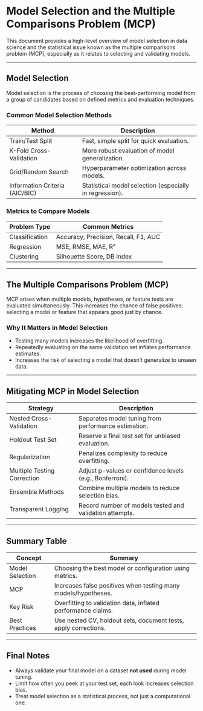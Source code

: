 # Model Selection and the Multiple Comparisons Problem (MCP)

This document provides a high-level overview of model selection in data science and the statistical issue known as the multiple comparisons problem (MCP), especially as it relates to selecting and validating models.

---

## Model Selection

Model selection is the process of choosing the best-performing model from a group of candidates based on defined metrics and evaluation techniques.

### Common Model Selection Methods

| Method                        | Description |
|------------------------------|-------------|
| Train/Test Split             | Fast, simple split for quick evaluation. |
| K-Fold Cross-Validation      | More robust evaluation of model generalization. |
| Grid/Random Search           | Hyperparameter optimization across models. |
| Information Criteria (AIC/BIC)| Statistical model selection (especially in regression). |

### Metrics to Compare Models

| Problem Type     | Common Metrics               |
|------------------|------------------------------|
| Classification   | Accuracy, Precision, Recall, F1, AUC |
| Regression       | MSE, RMSE, MAE, R²            |
| Clustering       | Silhouette Score, DB Index    |

---

## The Multiple Comparisons Problem (MCP)

MCP arises when multiple models, hypotheses, or feature tests are evaluated simultaneously. This increases the chance of false positives: selecting a model or feature that appears good just by chance.

### Why It Matters in Model Selection

- Testing many models increases the likelihood of overfitting.
- Repeatedly evaluating on the same validation set inflates performance estimates.
- Increases the risk of selecting a model that doesn’t generalize to unseen data.

---

## Mitigating MCP in Model Selection

| Strategy                  | Description |
|---------------------------|-------------|
| Nested Cross-Validation   | Separates model tuning from performance estimation. |
| Holdout Test Set          | Reserve a final test set for unbiased evaluation. |
| Regularization            | Penalizes complexity to reduce overfitting. |
| Multiple Testing Correction| Adjust p-values or confidence levels (e.g., Bonferroni). |
| Ensemble Methods          | Combine multiple models to reduce selection bias. |
| Transparent Logging       | Record number of models tested and validation attempts. |

---

## Summary Table

| Concept           | Summary |
|-------------------|---------|
| Model Selection   | Choosing the best model or configuration using metrics. |
| MCP               | Increases false positives when testing many models/hypotheses. |
| Key Risk          | Overfitting to validation data, inflated performance claims. |
| Best Practices    | Use nested CV, holdout sets, document tests, apply corrections. |

---

## Final Notes

- Always validate your final model on a dataset **not used** during model tuning.
- Limit how often you peek at your test set, each look increases selection bias.
- Treat model selection as a statistical process, not just a computational one.

